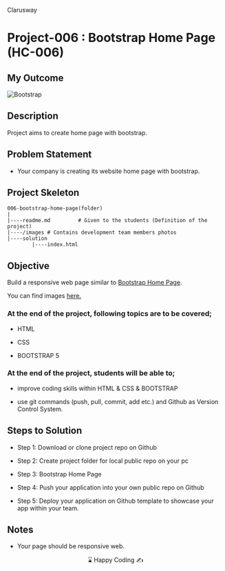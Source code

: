 <p>Clarusway<img align="right"
  src="https://secure.meetupstatic.com/photos/event/3/1/b/9/600_488352729.jpeg"  width="15px"></p>

# Project-006 : Bootstrap Home Page (HC-006)

## My Outcome

![Bootstrap](bootstrap.gif)

## Description
Project aims to create home page with bootstrap.

## Problem Statement

- Your company is creating its website home page with bootstrap. 

## Project Skeleton 

```
006-bootstrap-home-page(folder)
|
|----readme.md         # Given to the students (Definition of the project)
|----/images # Contains development team members photos         
|----solution
        |----index.html  
```

## Objective

Build a responsive web page similar to [Bootstrap Home Page](https://8490.github.io/bootstrap-basic-home-page/).

You can find images [here.](./images)

### At the end of the project, following topics are to be covered;

- HTML 

- CSS

- BOOTSTRAP 5


### At the end of the project, students will be able to;

- improve coding skills within HTML & CSS & BOOTSTRAP

- use git commands (push, pull, commit, add etc.) and Github as Version Control System.

## Steps to Solution
  
- Step 1: Download or clone project repo on Github 

- Step 2: Create project folder for local public repo on your pc

- Step 3: Bootstrap Home Page

- Step 4: Push your application into your own public repo on Github

- Step 5: Deploy your application on Github template to showcase your app within your team.

## Notes

- Your page should be responsive web.

<center> ⌛ Happy Coding  ✍ </center>

